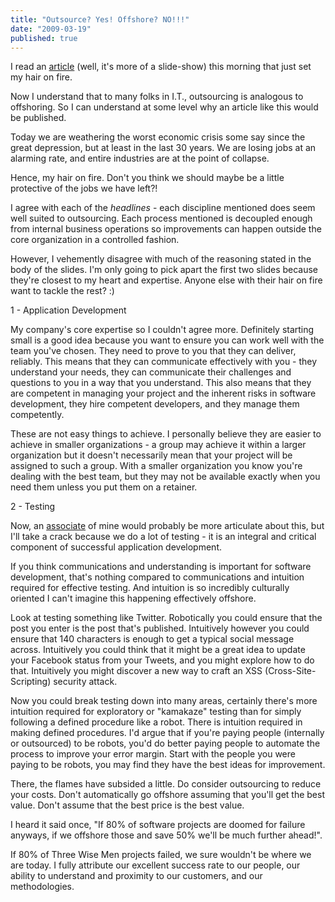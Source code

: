 ```yaml
---
title: "Outsource? Yes! Offshore? NO!!!"
date: "2009-03-19"
published: true
---
```


I read an [article](http://www.baselinemag.com/c/a/Outsourcing/10-Functions-Ripe-for-Outsourcing/) (well, it's more of a slide-show) this morning that just set my hair on fire.

Now I understand that to many folks in I.T., outsourcing is analogous to offshoring. So I can understand at some level why an article like this would be published.

Today we are weathering the worst economic crisis some say since the great depression, but at least in the last 30 years. We are losing jobs at an alarming rate, and entire industries are at the point of collapse.

Hence, my hair on fire. Don't you think we should maybe be a little protective of the jobs we have left?!

I agree with each of the _headlines_ - each discipline mentioned does seem well suited to outsourcing. Each process mentioned is decoupled enough from internal business operations so improvements can happen outside the core organization in a controlled fashion.

However, I vehemently disagree with much of the reasoning stated in the body of the slides. I'm only going to pick apart the first two slides because they're closest to my heart and expertise. Anyone else with their hair on fire want to tackle the rest? :)

1 - Application Development

My company's core expertise so I couldn't agree more. Definitely starting small is a good idea because you want to ensure you can work well with the team you've chosen. They need to prove to you that they can deliver, reliably. This means that they can communicate effectively with you - they understand your needs, they can communicate their challenges and questions to you in a way that you understand. This also means that they are competent in managing your project and the inherent risks in software development, they hire competent developers, and they manage them competently.

These are not easy things to achieve. I personally believe they are easier to achieve in smaller organizations - a group may achieve it within a larger organization but it doesn't necessarily mean that your project will be assigned to such a group. With a smaller organization you know you're dealing with the best team, but they may not be available exactly when you need them unless you put them on a retainer.

2 - Testing

Now, an [associate](http://adam.goucher.ca/) of mine would probably be more articulate about this, but I'll take a crack because we do a lot of testing - it is an integral and critical component of successful application development.

If you think communications and understanding is important for software development, that's nothing compared to communications and intuition required for effective testing. And intuition is so incredibly culturally oriented I can't imagine this happening effectively offshore.

Look at testing something like Twitter. Robotically you could ensure that the post you enter is the post that's published. Intuitively however you could ensure that 140 characters is enough to get a typical social message across. Intuitively you could think that it might be a great idea to update your Facebook status from your Tweets, and you might explore how to do that. Intuitively you might discover a new way to craft an XSS (Cross-Site-Scripting) security attack.

Now you could break testing down into many areas, certainly there's more intuition required for exploratory or "kamakaze" testing than for simply following a defined procedure like a robot. There is intuition required in making defined procedures. I'd argue that if you're paying people (internally or outsourced) to be robots, you'd do better paying people to automate the process to improve your error margin. Start with the people you were paying to be robots, you may find they have the best ideas for improvement.

There, the flames have subsided a little. Do consider outsourcing to reduce your costs. Don't automatically go offshore assuming that you'll get the best value. Don't assume that the best price is the best value.

I heard it said once, "If 80% of software projects are doomed for failure anyways, if we offshore those and save 50% we'll be much further ahead!".

If 80% of Three Wise Men projects failed, we sure wouldn't be where we are today. I fully attribute our excellent success rate to our people, our ability to understand and proximity to our customers, and our methodologies.
